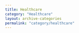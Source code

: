 ```yaml
---
title: Healthcare
category: "Healthcare"
layout: archive-categories
permalink: "category/healthcare"
---
```

